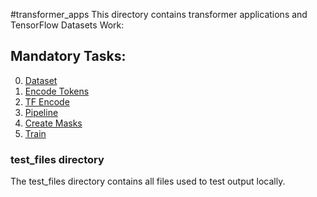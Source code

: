 #transformer_apps
This directory contains transformer applications and TensorFlow Datasets Work:

## Mandatory Tasks:

0. [Dataset](/supervised_learning/0x12-transformer_apps/0-dataset.py)
1. [Encode Tokens](/supervised_learning/0x12-transformer_apps/1-dataset.py)
2. [TF Encode](/supervised_learning/0x12-transformer_apps/2-dataset.py)
3. [Pipeline](/supervised_learning/0x12-transformer_apps/3-dataset.py)
4. [Create Masks](/supervised_learning/0x12-transformer_apps/4-create_masks.py)
5. [Train](/supervised_learning/0x12-transformer_apps/5-train.py)

### test_files directory

The test_files directory contains all files used to test output locally.
